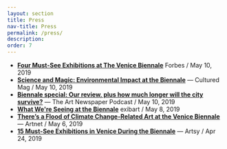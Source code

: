 ```yaml
---
layout: section
title: Press
nav-title: Press
permalink: /press/
description:
order: 7
---
```


- [**Four Must-See Exhibitions at The Venice Biennale**](https://www.forbes.com/sites/natashawolff/2019/05/10/four-must-see-exhibitions-at-the-venice-biennale/) Forbes / May 10, 2019
- [**Science and Magic: Environmental Impact at the Biennale**](https://www.culturedmag.com/environmental-impact-venice-biennale/) — Cultured Mag / May 10, 2019
- [**Biennale special: Our review, plus how much longer will the city survive?**](https://www.theartnewspaper.com/podcast/venice-biennale-special-our-review-plus-how-much-longer-will-the-city-survive) — The Art Newspaper Podcast / May 10, 2019
- [**What We're Seeing at the Biennale**](http://www.exibart.com/notizia.asp?IDNotizia=62160&IDCategoria=204) exibart / May 8, 2019
- [**There’s a Flood of Climate Change-Related Art at the Venice Biennale**](https://news.artnet.com/art-world/climate-change-venice-biennale-1532290) — Artnet / May 6, 2019
- [**15 Must-See Exhibitions in Venice During the Biennale**](https://www.artsy.net/article/artsy-editorial-15-must-see-exhibitions-venice-biennale) — Artsy / Apr 24, 2019
